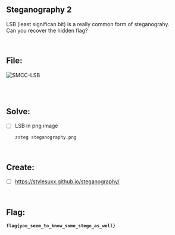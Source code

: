 ## Steganography 2

LSB (least significan bit) is a really common form of steganograhy. <br>
Can you recover the hidden flag?

<br>

## File:
![SMCC-LSB](https://user-images.githubusercontent.com/93029180/217738143-97aaf78c-d5d4-4339-a35d-e0d139331f5f.png)


<br><br>

## Solve:

- [ ] LSB in png image
  ```bash
  zsteg steganography.png
  ```

<br>

## Create:
- [ ] https://stylesuxx.github.io/steganography/

<br>

## Flag:
**`flag{you_seem_to_know_some_stego_as_well}`**
